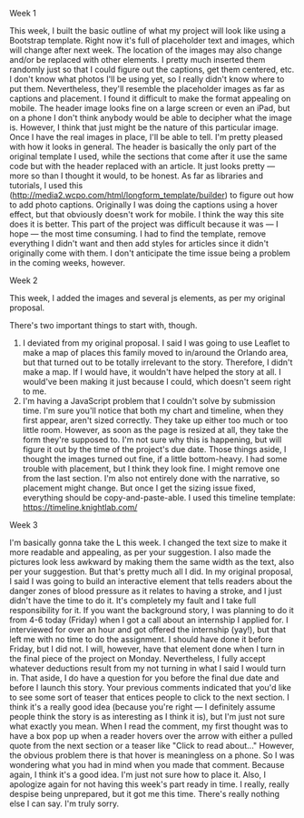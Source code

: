 Week 1

This week, I built the basic outline of what my project will look like using a Bootstrap template.
Right now it's full of placeholder text and images, which will change after next week. The location of the images may also change and/or be replaced with other elements. I pretty much inserted them randomly just so that I could figure out the captions, get them centered, etc. I don't know what photos I'll be using yet, so I really didn't know where to put them. Nevertheless, they'll resemble the placeholder images as far as captions and placement.
I found it difficult to make the format appealing on mobile. The header image looks fine on a large screen or even an iPad, but on a phone I don't think anybody would be able to decipher what the image is. However, I think that just might be the nature of this particular image. Once I have the real images in place, I'll be able to tell.
I'm pretty pleased with how it looks in general. The header is basically the only part of the original template I used, while the sections that come after it  use the same code but with the header replaced with an article. It just looks pretty — more so than I thought it would, to be honest.
As far as libraries and tutorials, I used this (http://media2.wcpo.com/html/longform_template/builder) to figure out how to add photo captions. Originally I was doing the captions using a hover effect, but that obviously doesn't work for mobile. I think the way this site does it is better.
This part of the project was difficult because it was — I hope — the most time consuming. I had to find the template, remove everything I didn't want and then add styles for articles since it didn't originally come with them. I don't anticipate the time issue being a problem in the coming weeks, however.

Week 2

This week, I added the images and several js elements, as per my original proposal.

There's two important things to start with, though.
1. I deviated from my original proposal. I said I was going to use Leaflet to make a map of places this family moved to in/around the Orlando area, but that turned out to be totally irrelevant to the story. Therefore, I didn't make a map. If I would have, it wouldn't have helped the story at all. I would've been making it just because I could, which doesn't seem right to me.
2. I'm having a JavaScript problem that I couldn't solve by submission time. I'm sure you'll notice that both my chart and timeline, when they first appear, aren't sized correctly. They take up either too much or too little room. However, as soon as the page is resized at all, they take the form they're supposed to. I'm not sure why this is happening, but will figure it out by the time of the project's due date.
Those things aside, I thought the images turned out fine, if a little bottom-heavy. I had some trouble with placement, but I think they look fine. I might remove one from the last section.
I'm also not entirely done with the narrative, so placement might change. But once I get the sizing issue fixed, everything should be copy-and-paste-able.
I used this timeline template: https://timeline.knightlab.com/

Week 3

I'm basically gonna take the L this week. I changed the text size to make it more readable and appealing, as per your suggestion. I also made the pictures look less awkward by making them the same width as the text, also per your suggestion. But that's pretty much all I did.
In my original proposal, I said I was going to build an interactive element that tells readers about the danger zones of blood pressure as it relates to having a stroke, and I just didn't have the time to do it. It's completely my fault and I take full responsibility for it. If you want the background story, I was planning to do it from 4-6 today (Friday) when I got a call about an internship I applied for. I interviewed for over an hour and got offered the internship (yay!), but that left me with no time to do the assignment. I should have done it before Friday, but I did not.
I will, however, have that element done when I turn in the final piece of the project on Monday. Nevertheless, I fully accept whatever deductions result from my not turning in what I said I would turn in.
That aside, I do have a question for you before the final due date and before I launch this story. Your previous comments indicated that you'd like to see some sort of teaser that entices people to click to the next section. I think it's a really good idea (because you're right — I definitely assume people think the story is as interesting as I think it is), but I'm just not sure what exactly you mean.
When I read the comment, my first thought was to have a box pop up when a reader hovers over the arrow with either a pulled quote from the next section or a teaser like "Click to read about..." However, the obvious problem there is that hover is meaningless on a phone.
So I was wondering what you had in mind when you made that comment. Because again, I think it's a good idea. I'm just not sure how to place it.
Also, I apologize again for not having this week's part ready in time. I really, really despise being unprepared, but it got me this time. There's really nothing else I can say. I'm truly sorry. 
